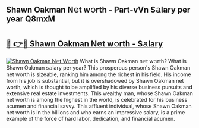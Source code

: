 ## Shawn Oakman N𝚎t w𝚘rth - Part-vVn S𝚊lary per year Q8mxM

# <h2><a href="http://gc14uo5.nevu.top/?p=Shawn+Oakman">🔗 👉🔴 Shawn Oakman N𝚎t w𝚘rth - S𝚊lary</a></h2>

[![Shawn Oakman N𝚎t W𝚘rth](https://i.imgur.com/Oavwk0R.jpeg)](http://gc14uo5.nevu.top/?p=Shawn+Oakman)
What is Shawn Oakman n𝚎t w𝚘rth? What is Shawn Oakman s𝚊lary per year?
This prosperous person's Shawn Oakman net worth is sizeable, ranking him among the richest in his field. His income from his job is substantial, but it is overshadowed by Shawn Oakman net worth, which is thought to be amplified by his diverse business pursuits and extensive real estate investments. This wealthy man, whose Shawn Oakman net worth is among the highest in the world, is celebrated for his business acumen and financial savvy. This affluent individual, whose Shawn Oakman net worth is in the billions and who earns an impressive salary, is a prime example of the force of hard labor, dedication, and financial acumen.
